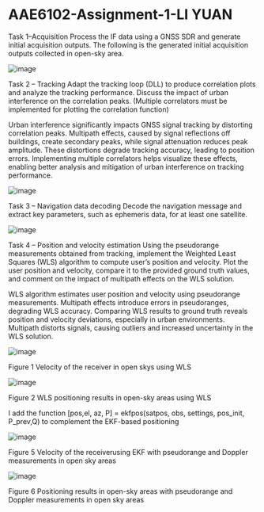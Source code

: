 # AAE6102-Assignment-1-LI YUAN

Task 1–Acquisition
Process the IF data using a GNSS SDR and generate initial acquisition outputs. The following is the generated initial acquisition outputs collected in open-sky area.

![image](https://github.com/user-attachments/assets/c15b8fd7-aea4-4ca4-adc3-f647a64ab180)




Task 2 – Tracking
Adapt the tracking loop (DLL) to produce correlation plots and analyze the tracking performance. Discuss the impact of urban interference on the correlation peaks. (Multiple correlators must be implemented for plotting the correlation function)

Urban interference significantly impacts GNSS signal tracking by distorting correlation peaks. Multipath effects, caused by signal reflections off buildings, create secondary peaks, while signal attenuation reduces peak amplitude. These distortions degrade tracking accuracy, leading to position errors. Implementing multiple correlators helps visualize these effects, enabling better analysis and mitigation of urban interference on tracking performance.

![image](https://github.com/user-attachments/assets/1eff82c9-84ce-4892-94b4-38f87c208cec)




Task 3 – Navigation data decoding
Decode the navigation message and extract key parameters, such as ephemeris data, for at least one satellite.

![image](https://github.com/user-attachments/assets/4327f74b-7a14-4b3b-863b-678edf51abbb)






Task 4 – Position and velocity estimation
Using the pseudorange measurements obtained from tracking, implement the Weighted Least Squares (WLS) algorithm to compute user’s position and velocity. Plot the user position and velocity, compare it to the provided ground truth values, and comment on the impact of multipath effects on the WLS solution.

WLS algorithm estimates user position and velocity using pseudorange measurements. Multipath effects introduce errors in pseudoranges, degrading WLS accuracy. Comparing WLS results to ground truth reveals position and velocity deviations, especially in urban environments. Multipath distorts signals, causing outliers and increased uncertainty in the WLS solution.


![image](https://github.com/user-attachments/assets/113a483f-bacc-41f4-beda-1d6e64157dbe)


Figure 1 Velocity of the receiver in open skys using WLS


![image](https://github.com/user-attachments/assets/02d3a57b-538f-4788-882d-b8661df31591)


Figure 2 WLS positioning results in open-sky areas using WLS



I add the function [pos,el, az, P] = ekfpos(satpos, obs, settings, pos_init, P_prev,Q) to complement the EKF-based positioning

![image](https://github.com/user-attachments/assets/ded795b4-35cb-4183-9dbd-e06e691daf63)



Figure 5 Velocity of the receiverusing EKF with pseudorange and Doppler measurements in open sky areas

![image](https://github.com/user-attachments/assets/8ee22d15-fdeb-43fa-a9cb-15fae3ff2f2d)


Figure 6 Positioning results in open-sky areas with pseudorange and Doppler measurements in open sky areas

